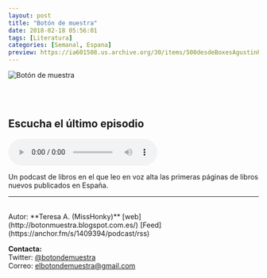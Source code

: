 ```yaml
---
layout: post
title: "Botón de muestra"
date: 2018-02-18 05:56:01
tags: [Literatura]
categories: [Semanal, Espana]
preview: https://ia601508.us.archive.org/30/items/500desdeBoxesAgustinPalmeiro/300MisshonkyTeresaA..jpeg
---
```


![Botón de muestra](https://ia601508.us.archive.org/30/items/500desdeBoxesAgustinPalmeiro/500MisshonkyTeresaA..jpeg)

<br/>
<br/>

## Escucha el último episodio

<!--reproductor-feed=https://anchor.fm/s/1409394/podcast/rss-->
<!--reproductor-start-->
<audio id="audio" preload="auto" controls="" src="https://anchor.fm/s/1409394/podcast/play/140777/https%3A%2F%2Fs3-us-west-2.amazonaws.com%2Fanchor-data%2Fstationexports%2Fpodcasts%2FLibro-20---u201cCuando-sale-la-511e7d8e71415.m4a"></audio>
<!--reproductor-end-->

Un podcast de libros en el que leo en voz alta las primeras páginas de libros nuevos publicados en España.  

_ _ _
<br>
Autor: **Teresa A. (MissHonky)**  
[web](http://botonmuestra.blogspot.com.es/)  
[Feed](https://anchor.fm/s/1409394/podcast/rss)  


**Contacta:**  
Twitter: [@botondemuestra](https://twitter.com/botondemuestra)  
Correo: [elbotondemuestra@gmail.com](mailto:elbotondemuestra@gmail.com)  

